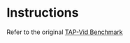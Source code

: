 # Instructions

Refer to the original [TAP-Vid Benchmark](https://github.com/google-deepmind/tapnet/tree/main/tapnet/tapvid)